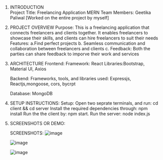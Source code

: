 1. INTRODUCTION    
    Project Title: Freelancing Application MERN
    Team Members: Geetika Paliwal [Worked on the entire project by myself]
  
2. PROJECT OVERVIEW
   Purpose: This is a freelancing application that connects freelancers and clients together. It enables freelancers to showcase their skills, and clients can hire freelancers to suit their needs
   Features:
   a.Find perfect projects
   b. Seamless communication and collaboration between freelancers and clients
   c. Feedback: Both the parties can share feedback to imporve their work and services
  
4. ARCHITECTURE
    Frontend:
     Framework: React
     Libraries:Bootstrap, Material UI, Axios

    Backend:
     Frameworks, tools, and libraries used: Expressjs, Reactjs,mongoose, cors, bycrpt
   
   Database: MongoDB
   
5. SETUP INSTRUCTIONS:
     Setup: 
    Open two seprate terminals, and run: cd client && cd server
    Install the required dependencies through: npm install
    Run the the client by: npm start. Run the server: node index.js
    

6. SCREENSHOTS OR DEMO:

   SCREENSHOTS: ![image](https://github.com/user-attachments/assets/a08907ce-4746-498d-890e-e3d68b7dc094)

   ![image](https://github.com/user-attachments/assets/c690d305-d2ae-4ef6-a447-58577f5df85a)

   ![image](https://github.com/user-attachments/assets/7c1ede46-ba84-4e0f-9298-bf8d28d9d232)



   
